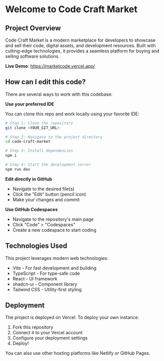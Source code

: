 # Welcome to Code Craft Market

## Project Overview

Code Craft Market is a modern marketplace for developers to showcase and sell their code, digital assets, and development resources. Built with cutting-edge technologies, it provides a seamless platform for buying and selling software solutions.

**Live Demo**: https://marketcode.vercel.app/

## How can I edit this code?

There are several ways to work with this codebase:

**Use your preferred IDE**

You can clone this repo and work locally using your favorite IDE:

```sh
# Step 1: Clone the repository
git clone <YOUR_GIT_URL>

# Step 2: Navigate to the project directory
cd code-craft-market

# Step 3: Install dependencies
npm i

# Step 4: Start the development server
npm run dev
```

**Edit directly in GitHub**

- Navigate to the desired file(s)
- Click the "Edit" button (pencil icon)
- Make your changes and commit

**Use GitHub Codespaces**

- Navigate to the repository's main page
- Click "Code" > "Codespaces"
- Create a new codespace to start coding

## Technologies Used

This project leverages modern web technologies:

- Vite - For fast development and building
- TypeScript - For type-safe code
- React - UI framework
- shadcn-ui - Component library
- Tailwind CSS - Utility-first styling

## Deployment

The project is deployed on Vercel. To deploy your own instance:

1. Fork this repository
2. Connect it to your Vercel account
3. Configure your deployment settings
4. Deploy!

You can also use other hosting platforms like Netlify or GitHub Pages.